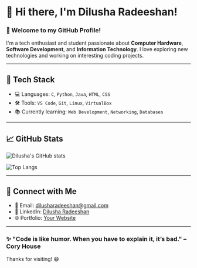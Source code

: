 # 👋 Hi there, I'm Dilusha Radeeshan!

### 🚀 Welcome to my GitHub Profile!

I'm a tech enthusiast and student passionate about **Computer Hardware**, **Software Development**, and **Information Technology**. I love exploring new technologies and working on interesting coding projects. 

---

## 🧰 Tech Stack

- 💻 Languages: `C`, `Python`, `Java`, `HTML`, `CSS`
- 🛠 Tools: `VS Code`, `Git`, `Linux`, `VirtualBox`
- 📚 Currently learning: `Web Development`, `Networking`, `Databases`

---

## 📈 GitHub Stats

![Dilusha's GitHub stats](https://github-readme-stats.vercel.app/api?username=dilusharadeeshan&show_icons=true&theme=radical)

![Top Langs](https://github-readme-stats.vercel.app/api/top-langs/?username=dilusharadeeshan&layout=compact&theme=tokyonight)

---

## 🔗 Connect with Me

- 📧 Email: dilusharadeeshan@gmail.com  
- 💼 LinkedIn: [Dilusha Radeeshan](www.linkedin.com/in/dilusha-radeeshan-7abaab326)  
- 🌐 Portfolio: [Your Website](https://your-portfolio.com)

---

### ✨ "Code is like humor. When you have to explain it, it’s bad." – Cory House

Thanks for visiting! 😄
